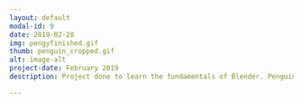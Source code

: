 ```yaml
---
layout: default
modal-id: 9
date: 2019-02-28
img: pengyfinished.gif
thumb: penguin_cropped.gif
alt: image-alt
project-date: February 2019
description: Project done to learn the fundamentals of Blender. Penguin was modeled, rigged, and animated with a snow particle system.

---
```

